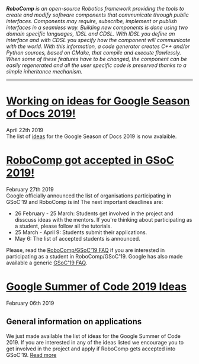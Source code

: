 _**RoboComp** is an open-source Robotics framework providing the tools to create and modify software components that communicate through public interfaces. Components may require, subscribe, implement or publish interfaces in a seamless way. Building new components is done using two domain specific languages, IDSL and CDSL. With IDSL you define an interface and with CDSL you specify how the component will communicate with the world. With this information, a code generator creates C++ and/or Python sources, based on CMake, that compile and execute flawlessly. When some of these features have to be changed, the component can be easily regenerated and all the user specific code is preserved thanks to a simple inheritance mechanism._

* * *

# [Working on ideas for Google Season of Docs 2019!](/web/gsod/2019/ideas)
<span class="post-date">April 22th 2019</span>  
The list of [ideas](/web/gsod/ideas/2019) for the Google Season of Docs 2019 is now avalaible.

# [RoboComp got accepted in GSoC 2019!](/web/blog/gsoc/faq2019)
<span class="post-date">February 27th 2019</span>  
Google officially announced the list of organisations participating in GSoC'19 and RoboComp is in! The next important deadlines are:
* 26 February - 25 March: Students get involved in the project and disscuss ideas with the mentors. If you're thinking about participating as a student, please follow all the tutorials.
* 25 March - April 9: Students submit their applications.
* May 6: The list of accepted students is announced.

Please, read the [RoboComp/GSoC'19 FAQ](/web/blog/gsoc/faq2019) if you are interested in participating as a student in RoboComp/GSoC'19. Google has also made available a generic [GSoC'19 FAQ](https://developers.google.com/open-source/gsoc/faq).



# [Google Summer of Code 2019 Ideas](/web/blog/gsoc/ideas2019)
<span class="post-date">February 06th 2019</span> 
## General information on applications
We just made available the list of ideas for the Google Summer of Code 2019. If you are interested in any of the ideas listed we encourage you to get involved in the project and apply if RoboComp gets accepted into GSoC'19.
[Read more](/web/blog/gsoc/ideas2019)

